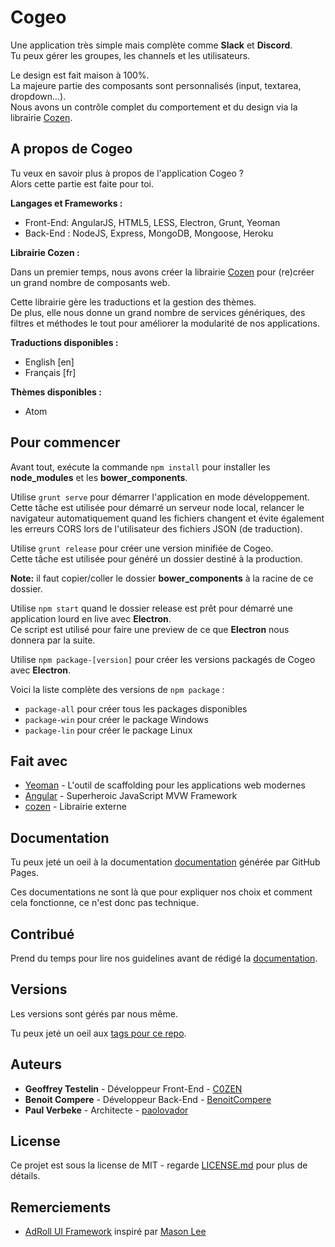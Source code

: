 # Cogeo

Une application très simple mais complète comme **Slack** et **Discord**.  
Tu peux gérer les groupes, les channels et les utilisateurs.

Le design est fait maison à 100%.  
La majeure partie des composants sont personnalisés (input, textarea, dropdown...).  
Nous avons un contrôle complet du comportement et du design via la librairie [Cozen](https://bitbucket.org/C0ZEN/cozen).

## A propos de Cogeo

Tu veux en savoir plus à propos de l'application Cogeo ?  
Alors cette partie est faite pour toi.

**Langages et Frameworks :**

- Front-End: AngularJS, HTML5, LESS, Electron, Grunt, Yeoman
- Back-End : NodeJS, Express, MongoDB, Mongoose, Heroku

**Librairie Cozen :**

Dans un premier temps, nous avons créer la librairie [Cozen](https://bitbucket.org/C0ZEN/cozen) pour (re)créer un grand nombre de composants web.

Cette librairie gère les traductions et la gestion des thèmes.  
De plus, elle nous donne un grand nombre de services génériques, des filtres et méthodes le tout pour améliorer la modularité de nos applications.

**Traductions disponibles :**

- English [en]
- Français [fr]

**Thèmes disponibles :**

- Atom

## Pour commencer

Avant tout, exécute la commande `npm install` pour installer les **node_modules** et les **bower_components**.

Utilise `grunt serve` pour démarrer l'application en mode développement.  
Cette tâche est utilisée pour démarré un serveur node local, relancer le navigateur automatiquement quand les fichiers changent et évite également les erreurs CORS lors de l'utilisateur des fichiers JSON (de traduction).

Utilise `grunt release` pour créer une version minifiée de Cogeo.  
Cette tâche est utilisée pour généré un dossier destiné à la production.

**Note:** il faut copier/coller le dossier **bower_components** à la racine de ce dossier.

Utilise `npm start` quand le dossier release est prêt pour démarré une application lourd en live avec **Electron**.  
Ce script est utilisé pour faire une preview de ce que **Electron** nous donnera par la suite.

Utilise `npm package-[version]` pour créer les versions packagés de Cogeo avec **Electron**.

Voici la liste complète des versions de `npm package` :

- `package-all` pour créer tous les packages disponibles
- `package-win` pour créer le package Windows
- `package-lin` pour créer le package Linux

## Fait avec

* [Yeoman](http://yeoman.io/) - L'outil de scaffolding pour les applications web modernes
* [Angular](https://angular.io/) - Superheroic JavaScript MVW Framework
* [cozen](https://bitbucket.org/C0ZEN/cozen) - Librairie externe

## Documentation

Tu peux jeté un oeil à la documentation [documentation](https://c0zen.github.io/Cogeo/) générée par GitHub Pages.

Ces documentations ne sont là que pour expliquer nos choix et comment cela fonctionne, ce n'est donc pas technique.

## Contribué

Prend du temps pour lire nos guidelines avant de rédigé la [documentation](CONTRIBUTING.md).

## Versions

Les versions sont gérés par nous même.

Tu peux jeté un oeil aux [tags pour ce repo](https://github.com/C0ZEN/Cogeo/tags).

## Auteurs

* **Geoffrey Testelin** - Développeur Front-End - [C0ZEN](https://github.com/C0ZEN)
* **Benoit Compere** - Développeur Back-End - [BenoitCompere](https://github.com/BenoitCompere)
* **Paul Verbeke** - Architecte - [paolovador](https://github.com/paolovador)

## License

Ce projet est sous la license de MIT - regarde [LICENSE.md](LICENSE.md) pour plus de détails.

## Remerciements

* [AdRoll UI Framework](https://dribbble.com/shots/2833155-AdRoll-UI-Framework) inspiré par [Mason Lee](https://dribbble.com/masonlee) 
